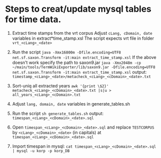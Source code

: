 # Steps to creat/update mysql tables for time data.

1. Extract time stamps from the vrt corpus
   Adjust `cLang, cDomain, date` variables in extract*time_stamp.xsl
   The script expects vrt file in folder `vrt_<cLang>_<date>`

2. Run the script
   `java -Xmx16800m -Dfile.encoding=UTF8 net.sf.saxon.Transform -it:main extract_time_stamp.xsl`
   If the above doesn't work specify the path to saxon9.jar
   `java -Xmx2048m -cp ~/main/tools/TermWikiExporter/lib/saxon9.jar -Dfile.encoding=UTF8 net.sf.saxon.Transform -it:main extract_time_stamp.xsl`
   output:
   `timestamp_<cLang>_<date>/metacheck_<cLang>_<cDomain>_<date>.txt`

3. Sort-uniq all extracted years
   `awk '{print \$2}' metacheck_<cLang>_<cDomain>_<date>.txt |s|u > all_years_<cLang>_<cDomain>.txt`

4. Adjust `lang, domain, date` variables in generate_tables.sh

5. Run the script
   `sh generate_tables.sh`
   output: `timespan_<cLang>_<cDomain>_<date>.sql`

6. Open `timespan_<cLang>_<cDomain>_<date>.sql` and replace `TESTCORPUS` by `<cLang>_<cDomain>_<date>` (in capitals)
   at `timespan_<cLang>_<cDomain>_<date>.sql`

7. Import timespan in mysql:
   `cat timespan_<cLang>_<cDomain>_<date>.sql | mysql -u korp -p korp_DB`
